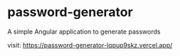 # password-generator
A simple Angular application to generate passwords

visit: https://password-generator-lqpup9skz.vercel.app/
